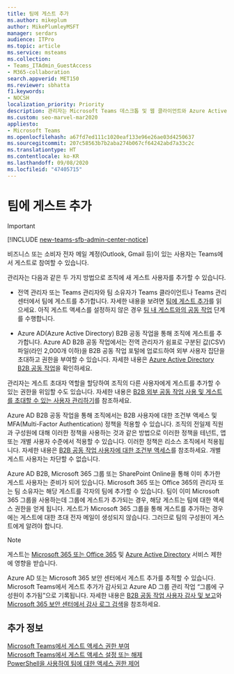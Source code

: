 ```yaml
---
title: 팀에 게스트 추가
ms.author: mikeplum
author: MikePlumleyMSFT
manager: serdars
audience: ITPro
ms.topic: article
ms.service: msteams
ms.collection:
- Teams_ITAdmin_GuestAccess
- M365-collaboration
search.appverid: MET150
ms.reviewer: sbhatta
f1.keywords:
- NOCSH
localization_priority: Priority
description: 관리자는 Microsoft Teams 데스크톱 및 웹 클라이언트와 Azure Active Directory B2B 공동 작업 포털의 조직에 새 게스트 사용자를 추가하는 방법을 배울 수 있습니다.
ms.custom: seo-marvel-mar2020
appliesto:
- Microsoft Teams
ms.openlocfilehash: a67fd7ed111c1020eaf133e96e26ae03d4250637
ms.sourcegitcommit: 207c58563b7b2aba274b067cf64242abd7a33c2c
ms.translationtype: HT
ms.contentlocale: ko-KR
ms.lasthandoff: 09/08/2020
ms.locfileid: "47405715"
---
```

<a name="add-a-guest-to-a-team"></a>팀에 게스트 추가
=====================
> [!IMPORTANT]
> [!INCLUDE [new-teams-sfb-admin-center-notice](includes/new-teams-sfb-admin-center-notice.md)]

비즈니스 또는 소비자 전자 메일 계정(Outlook, Gmail 등)이 있는 사용자는 Teams에서 게스트로 참여할 수 있습니다.

관리자는 다음과 같은 두 가지 방법으로 조직에 새 게스트 사용자를 추가할 수 있습니다.
- 전역 관리자 또는 Teams 관리자와 팀 소유자가 Teams 클라이언트나 Teams 관리 센터에서 팀에 게스트를 추가합니다. 자세한 내용을 보려면 [팀에 게스트 추가](https://support.office.com/article/add-guests-to-a-team-fccb4fa6-f864-4508-bdde-256e7384a14f)를 읽으세요. 아직 게스트 액세스를 설정하지 않은 경우 [팀 내 게스트와의 공동 작업](https://docs.microsoft.com/microsoft-365/solutions/collaborate-as-team) 단계를 수행합니다.

- Azure AD(Azure Active Directory) B2B 공동 작업을 통해 조직에 게스트를 추가합니다. Azure AD B2B 공동 작업에서는 전역 관리자가 쉼표로 구분된 값(CSV) 파일(라인 2,000개 이하)을 B2B 공동 작업 포털에 업로드하여 외부 사용자 집단을 초대하고 권한을 부여할 수 있습니다. 자세한 내용은 [Azure Active Directory B2B 공동 작업](https://go.microsoft.com/fwlink/p/?linkid=826383)을 확인하세요.

관리자는 게스트 초대자 역할을 할당하여 조직의 다른 사용자에게 게스트를 추가할 수 있는 권한을 위임할 수도 있습니다. 자세한 내용은 [B2B 외부 공동 작업 사용 및 게스트를 초대할 수 있는 사용자 관리하기](https://docs.microsoft.com/azure/active-directory/external-identities/delegate-invitations)를 참조하세요.

Azure AD B2B 공동 작업을 통해 조직에서는 B2B 사용자에 대한 조건부 액세스 및 MFA(Multi-Factor Authentication) 정책을 적용할 수 있습니다. 조직의 전일제 직원과 구성원에 대해 이러한 정책을 사용하는 것과 같은 방법으로 이러한 정책을 테넌트, 앱 또는 개별 사용자 수준에서 적용할 수 있습니다. 이러한 정책은 리소스 조직에서 적용됩니다. 자세한 내용은 [B2B 공동 작업 사용자에 대한 조건부 액세스](https://go.microsoft.com/fwlink/?linkid=857454)를 참조하세요. 개별 게스트 사용자는 차단할 수 없습니다.

Azure AD B2B, Microsoft 365 그룹 또는 SharePoint Online을 통해 이미 추가한 게스트 사용자는 준비가 되어 있습니다. Microsoft 365 또는 Office 365의 관리자 또는 팀 소유자는 해당 게스트를 각자의 팀에 추가할 수 있습니다. 팀이 이미 Microsoft 365 그룹을 사용하는데 그룹에 게스트가 추가되는 경우, 해당 게스트는 팀에 대한 액세스 권한을 얻게 됩니다. 게스트가 Microsoft 365 그룹을 통해 게스트를 추가하는 경우에는 게스트에 대한 초대 전자 메일이 생성되지 않습니다. 그러므로 팀의 구성원이 게스트에게 알려야 합니다.

> [!NOTE]
> 게스트는 [Microsoft 365 또는 Office 365](https://go.microsoft.com/fwlink/p/?linkid=282347) 및 [Azure Active Directory](https://go.microsoft.com/fwlink/p/?linkid=853019) 서비스 제한에 영향을 받습니다.

Azure AD 또는 Microsoft 365 보안 센터에서 게스트 추가를 추적할 수 있습니다. Microsoft Teams에서 게스트 추가가 감사되고 Azure AD 그룹 관리 작업 “그룹에 구성원이 추가됨”으로 기록됩니다. 자세한 내용은 [B2B 공동 작업 사용자 감사 및 보고](https://go.microsoft.com/fwlink/p/?linkid=858884)와 [Microsoft 365 보안 센터에서 감사 로그 검색](https://support.office.com/article/Search-the-audit-log-in-the-Office-365-Security--Compliance-Center-0d4d0f35-390b-4518-800e-0c7ec95e946c)을 참조하세요.


## <a name="more-information"></a>추가 정보

[Microsoft Teams에서 게스트 액세스 권한 부여](teams-dependencies.md)</br>
[Microsoft Teams에서 게스트 액세스 설정 또는 해제](set-up-guests.md)</br>
[PowerShell을 사용하여 팀에 대한 액세스 권한 제어](guest-access-powershell.md)
